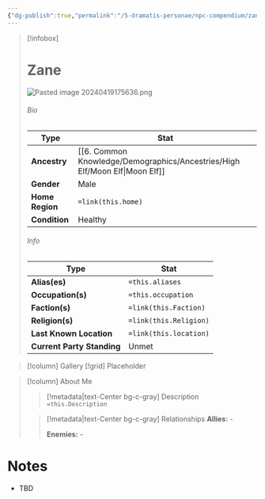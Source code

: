 ```yaml
---
{"dg-publish":true,"permalink":"/5-dramatis-personae/npc-compendium/zane/","noteIcon":""}
---
```



> [!infobox]
> # Zane
> ![Pasted image 20240419175636.png](/img/user/x.%20Assets/Attachments/Pasted%20image%2020240419175636.png)
> ###### Bio
> Type |  Stat |
> ---|---|
> **Ancestry** | [[6. Common Knowledge/Demographics/Ancestries/High Elf/Moon Elf\|Moon Elf]] |
> **Gender** | Male |
> **Home Region** | `=link(this.home)` |
> **Condition** | Healthy |
> ###### Info
> Type |  Stat |
> ---|---|
> **Alias(es)** | `=this.aliases` |
> **Occupation(s)** | `=this.occupation` |
> **Faction(s)** | `=link(this.Faction)` |
> **Religion(s)** | `=link(this.Religion)` |
> **Last Known Location** | `=link(this.location)` |
> **Current Party Standing** | Unmet |

> [!column] Gallery 
> [!grid] 
> Placeholder

> [!column] About Me
>> [!metadata|text-Center bg-c-gray] Description
>> `=this.Description`
>
>> [!metadata|text-Center bg-c-gray] Relationships
>> **Allies:** -
>>
>> **Enemies:** -

# Notes

- TBD

